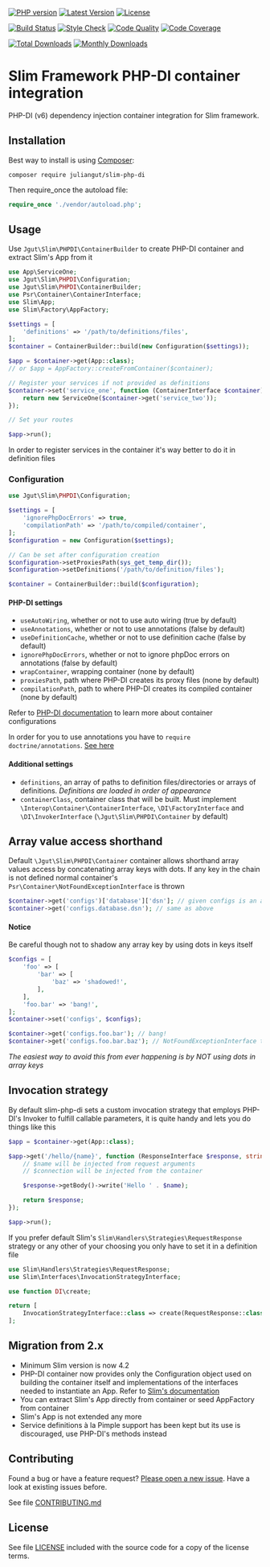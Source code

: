 [![PHP version](https://img.shields.io/badge/PHP-%3E%3D7.1-8892BF.svg?style=flat-square)](http://php.net)
[![Latest Version](https://img.shields.io/packagist/vpre/juliangut/slim-php-di.svg?style=flat-square)](https://packagist.org/packages/juliangut/slim-php-di)
[![License](https://img.shields.io/github/license/juliangut/slim-php-di.svg?style=flat-square)](https://github.com/juliangut/slim-php-di/blob/master/LICENSE)

[![Build Status](https://img.shields.io/travis/juliangut/slim-php-di.svg?style=flat-square)](https://travis-ci.org/juliangut/slim-php-di)
[![Style Check](https://styleci.io/repos/40728455/shield)](https://styleci.io/repos/40728455)
[![Code Quality](https://img.shields.io/scrutinizer/g/juliangut/slim-php-di.svg?style=flat-square)](https://scrutinizer-ci.com/g/juliangut/slim-php-di)
[![Code Coverage](https://img.shields.io/coveralls/juliangut/slim-php-di.svg?style=flat-square)](https://coveralls.io/github/juliangut/slim-php-di)

[![Total Downloads](https://img.shields.io/packagist/dt/juliangut/slim-php-di.svg?style=flat-square)](https://packagist.org/packages/juliangut/slim-php-di/stats)
[![Monthly Downloads](https://img.shields.io/packagist/dm/juliangut/slim-php-di.svg?style=flat-square)](https://packagist.org/packages/juliangut/slim-php-di/stats)

# Slim Framework PHP-DI container integration

PHP-DI (v6) dependency injection container integration for Slim framework.

## Installation

Best way to install is using [Composer](https://getcomposer.org/):

```
composer require juliangut/slim-php-di
```

Then require_once the autoload file:

```php
require_once './vendor/autoload.php';
```

## Usage

Use `Jgut\Slim\PHPDI\ContainerBuilder` to create PHP-DI container and extract Slim's App from it

```php
use App\ServiceOne;
use Jgut\Slim\PHPDI\Configuration;
use Jgut\Slim\PHPDI\ContainerBuilder;
use Psr\Container\ContainerInterface;
use Slim\App;
use Slim\Factory\AppFactory;

$settings = [
    'definitions' => '/path/to/definitions/files',
];
$container = ContainerBuilder::build(new Configuration($settings));

$app = $container->get(App::class);
// or $app = AppFactory::createFromContainer($container);

// Register your services if not provided as definitions
$container->set('service_one', function (ContainerInterface $container) {
    return new ServiceOne($container->get('service_two'));
});

// Set your routes

$app->run();
```

In order to register services in the container it's way better to do it in definition files

### Configuration

```php
use Jgut\Slim\PHPDI\Configuration;

$settings = [
    'ignorePhpDocErrors' => true,
    'compilationPath' => '/path/to/compiled/container',
];
$configuration = new Configuration($settings);

// Can be set after configuration creation
$configuration->setProxiesPath(sys_get_temp_dir());
$configuration->setDefinitions('/path/to/definition/files');

$container = ContainerBuilder::build($configuration);
```

#### PHP-DI settings

* `useAutoWiring`, whether or not to use auto wiring (true by default)
* `useAnnotations`, whether or not to use annotations (false by default)
* `useDefinitionCache`, whether or not to use definition cache (false by default)
* `ignorePhpDocErrors`, whether or not to ignore phpDoc errors on annotations (false by default)
* `wrapContainer`, wrapping container (none by default)
* `proxiesPath`, path where PHP-DI creates its proxy files (none by default)
* `compilationPath`, path to where PHP-DI creates its compiled container (none by default)

Refer to [PHP-DI documentation](http://php-di.org/doc/) to learn more about container configurations

In order for you to use annotations you have to `require doctrine/annotations`. [See here](http://php-di.org/doc/annotations.html)

#### Additional settings

* `definitions`, an array of paths to definition files/directories or arrays of definitions. _Definitions are loaded in order of appearance_
* `containerClass`, container class that will be built. Must implement `\Interop\Container\ContainerInterface`, `\DI\FactoryInterface` and `\DI\InvokerInterface` (`\Jgut\Slim\PHPDI\Container` by default)

## Array value access shorthand

Default `\Jgut\Slim\PHPDI\Container` container allows shorthand array values access by concatenating array keys with dots. If any key in the chain is not defined normal container's `Psr\Container\NotFoundExceptionInterface` is thrown

```php
$container->get('configs')['database']['dsn']; // given configs is an array
$container->get('configs.database.dsn'); // same as above
```

#### Notice

Be careful though not to shadow any array key by using dots in keys itself

```php
$configs = [
    'foo' => [
        'bar' => [
            'baz' => 'shadowed!',
        ],
    ],
    'foo.bar' => 'bang!',
];
$container->set('configs', $configs);

$container->get('configs.foo.bar'); // bang!
$container->get('configs.foo.bar.baz'); // NotFoundExceptionInterface thrown
```

_The easiest way to avoid this from ever happening is by NOT using dots in array keys_

## Invocation strategy

By default slim-php-di sets a custom invocation strategy that employs PHP-DI's Invoker to fulfill callable parameters, it is quite handy and lets you do things like this

```php
$app = $container->get(App::class);

$app->get('/hello/{name}', function (ResponseInterface $response, string $name, CustomDbConnection $connection): ResponseInterface {
    // $name will be injected from request arguments
    // $connection will be injected from the container

    $response->getBody()->write('Hello ' . $name);

    return $response;
});

$app->run();
```

If you prefer default Slim's `Slim\Handlers\Strategies\RequestResponse` strategy or any other of your choosing you only have to set it in a definition file

```php
use Slim\Handlers\Strategies\RequestResponse;
use Slim\Interfaces\InvocationStrategyInterface;

use function DI\create;

return [
    InvocationStrategyInterface::class => create(RequestResponse::class),
];
```

## Migration from 2.x

* Minimum Slim version is now 4.2
* PHP-DI container now provides only the Configuration object used on building the container itself and implementations of the interfaces needed to instantiate an App. Refer to [Slim's documentation](http://www.slimframework.com/docs/v4/)
* You can extract Slim's App directly from container or seed AppFactory from container
* Slim's App is not extended any more
* Service definitions à la Pimple support has been kept but its use is discouraged, use PHP-DI's methods instead

## Contributing

Found a bug or have a feature request? [Please open a new issue](https://github.com/juliangut/slim-php-di/issues). Have a look at existing issues before.

See file [CONTRIBUTING.md](https://github.com/juliangut/slim-php-di/blob/master/CONTRIBUTING.md)

## License

See file [LICENSE](https://github.com/juliangut/slim-php-di/blob/master/LICENSE) included with the source code for a copy of the license terms.
